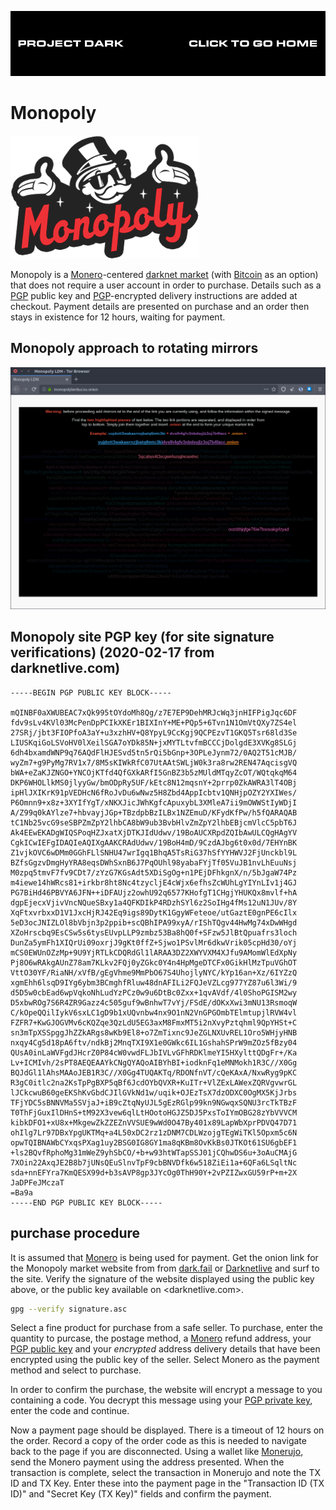[![](media/project_dark_home.png)](documentation.md)

# Monopoly

![](media/Monopoly_logo.png)

Monopoly is a [Monero](Monero.md)-centered [darknet market](dark_markets.md) (with [Bitcoin](Bitcoin.md) as an option) that does not require a user account in order to purchase. Details such as a [PGP](PGP.md) public key and [PGP](PGP.md)-encrypted delivery instructions are added at checkout. Payment details are presented on purchase and an order then stays in existence for 12 hours, waiting for payment.

## Monopoly approach to rotating mirrors

![](media/2020-01-29T1457Z.png)

## Monopoly site PGP key (for site signature verifications) (2020-02-17 from darknetlive.com)

```
-----BEGIN PGP PUBLIC KEY BLOCK-----

mQINBF0aXWUBEAC7xQk995tOYdoMh8Qg/z7E7EP9DehMRJcWq3jnHIFPigJqc6DF
fdv9sLv4KVl03McPenDpPCIkXKEr1BIXInY+ME+PQp5+6Tvn1N1OmVtQXy7ZS4el
27SRj/jbt3FIOPfoA3aY+u3xzhHV+Q8YpyL9CcKgj9QCPEzvT1GKQ5Tsr68ld3Se
LIUSKqiGoLSVoHV0lXeilSGA7oYDk85N+jxMYTLtvfmBCCCjDolgdE3XVKg8SLGj
6dh4bxamdWNP9q76AQdFlHJESvd5tn5rQi5bGnp+3OPLeJynm72/0AQ2T51cMJB/
wyZm7+g9PyMg7RV1x7/8M5sKIWkRfC07UtAAtSWLjW0k3ra8rw2REN47AqcisgVQ
bWA+eZaKJZNGO+YNCOjKTfd4QfGXkARfI5GnBZ3b5zMUldMTqyZcOT/WQtqkqM64
DKP6WHOLlkMS0jlyyGw/bmODpRy5UF/kEtc8N12mqsnY+2prrp0ZkAWRA3lT4OBj
ipHlJXIKrK91pVEDHcN6fRoJvDu6wNwz5H8Zbd4AppIcbtv1QNHjpOZY2YXIWes/
P6Omnn9+x8z+3XYIfYgT/xNKXJicJWhKgfcApuxybL3XMleA7ii9mOWWStIyWDjI
A/Z99q0kAYlze7+hbvayjJGp+TBzdpbBzILBx1NZEmuD/KFydKfPw/h5fQARAQAB
tC1Nb25vcG9seSBPZmZpY2lhbCA8bW9ub3BvbHlvZmZpY2lhbEBjcmVlcC5pbT6J
Ak4EEwEKADgWIQSPoqHZJxatXjDTKJIdUdwv/19BoAUCXRpdZQIbAwULCQgHAgYV
CgkICwIEFgIDAQIeAQIXgAAKCRAdUdwv/19BoH4mD/9CzdAJbg6t0x0d/7EHYnBK
Z1vjkOVC6wDMm0GGhFLlSNHU47wrIgq1BhqA5TsRiG37hSfYYHWVJ2FjUnckbl9L
BZfsGgzvDmgHyYRA8eqsDWhSxnB6J7PqOUhl98yabaFYjTf05VuJB1nvLhEuuNsj
M0zpq5tmvF7fv9CDt7/zYzG7KGsAdt5XDiSgOg+n1PEjDFhkgnX/n/5bJgaW74Pz
m4iewe14hWRcs81+irkbr8ht8Nc4tzycljE4cWjx6efhsZcWUhLgYIYnLIv1j4GJ
PG7BiHd46PBVYA6JFN++iDFAUjz2owhU92q6577KHofgT1CHgjYHUKQx8mvlf+hA
dgpEjecxVjivVncNQueSBxy1a4QFKDIkP4RDzhSYl6z2SoIHg4fMs12uN1JUv/8Y
XqFtxvrbxxD1V1JxcHjRJ42Eq9igs89DytK1GgyWFeteoe/utGaztE0gnPE6cIlx
5eD3ocJNIZLOl8bVbjn3p2ppib+scQBhIPA99xyA/rIShTQgv44HwMg74xDwWHgd
XZoHrscbq9EsCSw5s6tysEUvpLLP9zmbz53Ba8hQ0f+SFzw5JlBtQpuafrs3loch
DunZa5ymFh1XIQrUi09oxrjJ9gKt0ffZ+Sjwo1PSvlMr6dkwVrik05cpHd30/oYj
mCS0EWUnOZzMp+9U9YjRTLkCDQRdGl1lARAA3DZ2XWYVXM4XJfu9AMomWlEdXpNy
Pj8O6wRAkgAUnZ78am7KLkv2FQj0yZGkc0Y4n4HpMgeDTCFx0GikHlMzTpuVGhOT
VttO30YF/RiaNH/xVfB/gEgVhme9MmPbO67S4UhojlyNYC/kYp16an+Xz/6IYZzQ
xgmEhh6lsqD9IYg6ybm3BCmghfRluw48dnAFILi2FQJeVZLcg977YZ87u6l3Wi/9
d5D5w0cbEad6wpVqkoNhLudYzPCz0w9u6DtBc0Zxx+1qvAVdf/4l0ShoPGISM2wy
D5xbwROg7S6R4ZR9Gazz4c505guf9wBnhwT7vYj/FSdE/dOKxXwi3mNU13RsmoqW
C/kOpeQQilIykV6sxLC1gD9b1xUQvnbw4nx9O1nN2VnGPGOmbTElmtupjlRVW4vl
FZFR7+KwGJOGVMv6cKQZqe3QzLdU5EG3axM8FmxMT5i2nXvyPztqhml9QpYHSt+C
sn3mTpXSSpggJhZZkARgs8wKb9El8+o7ZmTixnc9JeZGLNXUvREL1Oro5WHjyHNB
nxqy4Cg5d18pA6ftv/ndkBj2MnqTXI9X1e0GWkc6IL1GshahSPrW9mZOz5fBzy04
QUsA0inLaWVFgdJHcrZ0P84cW0vwdFLJbIVLvGFhRDKlmeYI5HXylttQDgFr+/Ka
Lv+ICMIvh/2sPT8AEQEAAYkCNgQYAQoAIBYhBI+iodknFq1eMNMokh1R3C//X0Gg
BQJdGl1lAhsMAAoJEB1R3C//X0Gg4TUQAKTq/RDONfnVT/cQeKAxA/NxwRyg9pKC
R3gC0itlc2na2KsTpPgBXP5qBf6JcdOYbQVXR+KuITr+VlZExLAWexZQRVgvwrGL
lJCkcwuB60geEKShKvGbdCJIlGVkNd1w/uqik+OJEzTsX7dzODXC0OgMX5KjJrbs
TFjYDC5sBNNVMa5SVjaJ+iB9cZtqNyUJL5gEzRGlp99kn9NGwqxSQNU3rcTkTBzF
T0ThFjGuxIlDHnS+tM92X3vew6qlLtHOotoHGJZ5DJ5PxsToIYmOBG28zYbVVVCM
kibkDFO1+xU8x+MkgewZkZZEZnVVSUE9wWd0O47By401x89LapWbXprPDVQ47D71
ohIlg7Lr97DBxYpgUKTMq+a4L50xDC2rz1zDNM7CDLWzojgTEgWiTKl5Opxm5c6N
opwTQIBNAWbCYxqsPXag1uy2BSG0IG8GY1ma8qKBm8OvKkBs0JTKOt61SU6gbEF1
+ls2BQvfRphoMg31mWeZ9yhSbCO/+b+w93htWTapSSJ01jCQhwDS6u+3oAuCMAjG
7XOin22AxqJE2B8b7jUNsQEuSlnvTpF9cbBNVDfk6w518ZiEi1a+6QFa6LSqltNc
sda+nnEFYra7KmQESX99d+b3sAVP8gp3JYcOg0ThH90Y+2vPZIZwxGU59rP+m+2X
JaDPFeJMczaT
=Ba9a
-----END PGP PUBLIC KEY BLOCK-----
```

## purchase procedure

It is assumed that [Monero](Monero.md) is being used for payment. Get the onion link for the Monopoly market website from from [dark.fail](https://dark.fail) or [Darknetlive](https://darknetlive.com/) and surf to the site. Verify the signature of the website displayed using the public key above, or the public key available on <darknetlive.com>.

```Bash
gpg --verify signature.asc
```

Select a fine product for purchase from a safe seller. To purchase, enter the quantity to purcase, the postage method, a [Monero](Monero.md) refund address, your [PGP public key](PGP.md) and your *encrypted* address delivery details that have been encrypted using the public key of the seller. Select Monero as the payment method and select to purchase.

In order to confirm the purchase, the website will encrypt a message to you containing a code. You decrypt this message using your [PGP private key](PGP.md), enter the code and continue.

Now a payment page should be displayed. There is a timeout of 12 hours on the order. Record a copy of the order code as this is needed to navigate back to the page if you are disconnected. Using a wallet like [Monerujo](Monero.md), send the Monero payment using the address presented. When the transaction is complete, select the transaction in Monerujo and note the TX ID and TX Key. Enter these into the payment page in the "Transaction ID (TX ID)" and "Secret Key (TX Key)" fields and confirm the payment.
